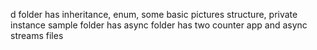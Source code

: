 d folder has inheritance, enum, some basic pictures structure, private instance 
sample folder has
async folder has two counter app and async streams files
